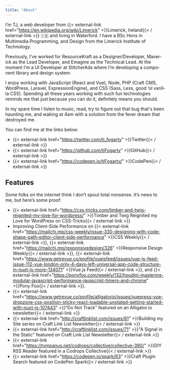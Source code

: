 ```yaml
---
title: "About"
---
```


I’m TJ, a web devel­op­er from {{< external-link href="https://en.wikipedia.org/wiki/Limerick" >}}Lim­er­ick, Ire­land{{< / external-link >}} 🇮🇪 and liv­ing in Water­ford. I have a BSc Hons in Multimedia Programming, and Design from the Limerick Institute of Technology.

Pre­vi­ous­ly, I’ve worked for ResourceKraft as a Designer/​Developer, Mav­er­ick as the Lead Devel­op­er, and Emag­ine as the Tech­ni­cal Lead. At the moment I’m a UI Devel­op­er at Stitcher­Ads where I’m devel­op­ing a com­po­nent library and design system.

I enjoy work­ing with JavaScript (React and Vue), Node, PHP (Craft CMS, Word­Press, Lar­avel, Expres­sio­nEngine), and CSS (Sass, Less, good ‘ol vanil­la CSS). Spend­ing all these years work­ing with such fun tech­nolo­gies reminds me that just because you can do it, def­i­nite­ly means you should.

In my spare time I listen to music, read, try to figure out that bug that's been haunting me, and waking at 4am with a solution from the fever dream that destroyed me.

You can find me at the links below:

- {{< external-link href="https://twitter.com/tj_fogarty" >}}Twit­ter{{< / external-link >}}
- {{< external-link href="https://github.com/tjFogarty" >}}GitHub{{< / external-link >}}
- {{< external-link href="https://codepen.io/tjFogarty/" >}}Code­Pen{{< / external-link >}}

## Fea­tures

Some folks on the inter­net think I don’t spout total non­sense. It’s news to me, but here’s some proof:

- {{< external-link href="https://css-tricks.com/timber-and-twig-reignited-my-love-for-wordpress/" >}}Tim­ber and Twig Reignit­ed my Love for Word­Press on CSS-Tricks{{< / external-link >}}
- Improving Client-Side Performance on {{< external-link href="https://mailchi.mp/css-weekly/issue-330-designing-with-code-shape-path-editor-client-side-performance" >}}CSS Weekly{{< / external-link >}}, {{< external-link href="https://mailchi.mp/responsivedesign/326" >}}Responsive Design Weekly{{< / external-link >}}, {{< external-link href="https://www.getrevue.co/profile/vuejsfeed/issues/vue-js-feed-issue-112-vue-london-only-4-days-left-universal-app-code-structure-in-nuxt-js-more-134071" >}}Vue.js Feed{{< / external-link >}}, and {{< external-link href="https://ponyfoo.com/weekly/132/houdini-mastering-modular-javascript-performance-javascript-timers-and-chrome" >}}Pony Foo{{< / external-link >}}.
- {{< external-link href="https://www.getrevue.co/profile/alligatorio/issues/vuepress-vue-dropzone-css-position-sticky-react-loadable-unstated-getting-started-with-nuxt-js-107443" >}}“Do Not Track” fea­tured on an Alli​ga​tor​.io newsletter{{< / external-link >}}
- {{< external-link href="http://craftlinklist.com/issues/61" >}}Buil­ding my Site series on Craft Link List Newsletter{{< / external-link >}}
- {{< external-link href="http://craftlinklist.com/issues/71" >}}"A Signal in the Static" featured on Craft Link List Newsletter{{< / external-link >}}
- {{< external-link href="https://tympanus.net/codrops/collective/collective-390/" >}}DIY RSS Read­er fea­tured in a Codrops Collective{{< / external-link >}}
- {{< external-link href="https://codepen.io/spark/63" >}}Craft Plu­g­in Search fea­tured on Code­Pen Spark{{< / external-link >}}
